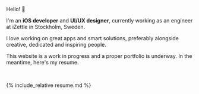 Hello! 👋

I'm an **iOS developer** and **UI/UX designer**, currently working as an engineer at iZettle in Stockholm, Sweden.

I love working on great apps and smart solutions, preferably alongside creative, dedicated and inspiring people.

This website is a work in progress and a proper portfolio is underway. In the meantime, here's my resume.

<br/>

{% include_relative resume.md %}
